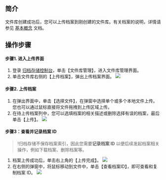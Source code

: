 ## 简介

文件库创建成功后，您可以上传档案到刚创建的文件库。有关档案的说明，详情请参见 [基本概念](https://cloud.tencent.com/document/product/572/8727) 文档。

## 操作步骤

####  步骤1. 进入上传界面
1. 登录 [归档存储控制台](https://console.cloud.tencent.com/cas)，单击【文件库管理】，进入文件库管理界面。
2. 单击文件库右侧的【上传档案】，弹出上传档案界面。
![](https://main.qcloudimg.com/raw/9cf5579472ea6b0a087c4b3d85a82ae5.jpg)

#### 步骤2. 上传档案

1. 在弹出界面中，单击【选择文件】，在弹窗中选择单个或多个本地文件上传。您也可以通过鼠标直接将文件拖拽到上传区域上传。
2. 在待上传档案列中，您可以选填档案的相关描述或删除选择有误的档案，最后单击【上传】。
![](https://main.qcloudimg.com/raw/b0c936a925eb3bb2745dfac3716842ac.jpg)

#### 步骤3：查看并记录档案 ID
>!归档存储不保存档案索引，因此您需要**记录档案 ID** 以便后续发起档案相关操作，例如下载档案、删除档案等。

1. 档案上传成功后，单击右上角的【上传完成】。
![](https://main.qcloudimg.com/raw/6f3c398e28e057a7f8071a1a19b72cb2.jpg)
2. 在右侧的弹窗中，将鼠标移动到文件中，单击【查看档案ID】，即可查看和复制档案 ID。
![](https://main.qcloudimg.com/raw/833e5c4def122f3d7fedbce129215a18.jpg)

